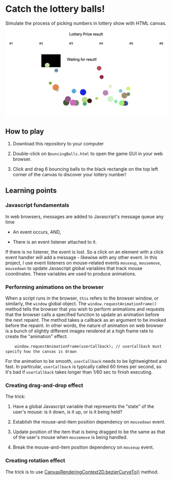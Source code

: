 # Catch the lottery balls!

Simulate the process of picking numbers in lottery show with HTML canvas.

![alt Screenshot of game GUI](./bouncing_balls_screenshot.png)

## How to play

1. Download this repository to your computer

2. Double-click on `BouncingBalls.html` to open the game GUI in your web browser.

3. Click and drag 6 bouncing balls to the black rectangle on the top left corner of the canvas to discover your lottery number!

## Learning points

### Javascript fundamentals

In web browsers, messages are added to Javascript's message queue any time

- An event occurs, AND,

- There is an event listener attached to it.

If there is no listener, the event is lost. So a click on an element with a click event handler will add a message - likewise with any other event. In this project, I use event listeners on mouse-related events `mouseup`, `mousemove`, `mousedown` to update Javascript global variables that track mouse coordinates. These variables are used to produce animations.

### Performing animations on the browser

When a script runs in the browser, `this` refers to the browser window, or similarly, the `window` global object. The `window.requestAnimationFrame()` method tells the browser that you wish to perform animations and requests that the browser calls a specified function to update an animation before the next repaint. The method takes a callback as an argument to be invoked before the repaint. In other words, the nature of animation on web browser is a bunch of slightly different images rendered at a high frame rate to create the "animation" effect.

```
    window.requestAnimationFrame(userCallback); // userCallback must specify how the canvas is drawn
```

For the animation to be smooth, `userCallback` needs to be lightweighted and fast. In particular, `userCallback` is typically called 60 times per second, so it's bad if `userCallback` takes longer than 1/60 sec to finish executing.

### Creating drag-and-drop effect

The trick:

1. Have a global Javascript variable that represents the "state" of the user's mouse: is it down, is it up, or is it being held?

2. Establish the mouse-and-item position dependency on `mousedown` event.

3. Update position of the item that is being dragged to be the same as that of the user's mouse when `mousemove` is being handled.

4. Break the mouse-and-item position dependency on `mouseup` event.


### Creating rotation effect

The trick is to use [CanvasRenderingContext2D.bezierCurveTo()](https://developer.mozilla.org/en-US/docs/Web/API/CanvasRenderingContext2D/bezierCurveTo) method.
